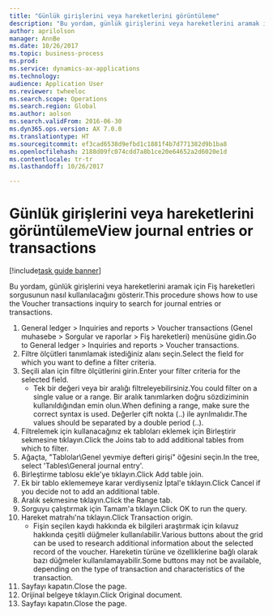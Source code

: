 ```yaml
--- 
title: "Günlük girişlerini veya hareketlerini görüntüleme"
description: "Bu yordam, günlük girişlerini veya hareketlerini aramak için Fiş hareketleri sorgusunun nasıl kullanılacağını gösterir."
author: aprilolson
manager: AnnBe
ms.date: 10/26/2017
ms.topic: business-process
ms.prod: 
ms.service: dynamics-ax-applications
ms.technology: 
audience: Application User
ms.reviewer: twheeloc
ms.search.scope: Operations
ms.search.region: Global
ms.author: aolson
ms.search.validFrom: 2016-06-30
ms.dyn365.ops.version: AX 7.0.0
ms.translationtype: HT
ms.sourcegitcommit: ef3cad6538d9efbd1c1881f4b7d771382d9b1ba8
ms.openlocfilehash: 2188d09fc074cdd7a8b1ce20e64652a2d6020e1d
ms.contentlocale: tr-tr
ms.lasthandoff: 10/26/2017

---
```

# <a name="view-journal-entries-or-transactions"></a><span data-ttu-id="5008c-103">Günlük girişlerini veya hareketlerini görüntüleme</span><span class="sxs-lookup"><span data-stu-id="5008c-103">View journal entries or transactions</span></span>

[!include[task guide banner](../../includes/task-guide-banner.md)]

<span data-ttu-id="5008c-104">Bu yordam, günlük girişlerini veya hareketlerini aramak için Fiş hareketleri sorgusunun nasıl kullanılacağını gösterir.</span><span class="sxs-lookup"><span data-stu-id="5008c-104">This procedure shows how to use the Voucher transactions inquiry to search for journal entries or transactions.</span></span>

1. <span data-ttu-id="5008c-105">General ledger > Inquiries and reports > Voucher transactions (Genel muhasebe > Sorgular ve raporlar > Fiş hareketleri) menüsüne gidin.</span><span class="sxs-lookup"><span data-stu-id="5008c-105">Go to General ledger > Inquiries and reports > Voucher transactions.</span></span>
2. <span data-ttu-id="5008c-106">Filtre ölçütleri tanımlamak istediğiniz alanı seçin.</span><span class="sxs-lookup"><span data-stu-id="5008c-106">Select the field for which you want to define a filter criteria.</span></span>
3. <span data-ttu-id="5008c-107">Seçili alan için filtre ölçütlerini girin.</span><span class="sxs-lookup"><span data-stu-id="5008c-107">Enter your filter criteria for the selected field.</span></span>
    * <span data-ttu-id="5008c-108">Tek bir değeri veya bir aralığı filtreleyebilirsiniz.</span><span class="sxs-lookup"><span data-stu-id="5008c-108">You could filter on a single value or a range.</span></span> <span data-ttu-id="5008c-109">Bir aralık tanımlarken doğru sözdiziminin kullanıldığından emin olun.</span><span class="sxs-lookup"><span data-stu-id="5008c-109">When defining a range, make sure the correct syntax is used.</span></span> <span data-ttu-id="5008c-110">Değerler çift nokta (..) ile ayrılmalıdır.</span><span class="sxs-lookup"><span data-stu-id="5008c-110">The values should be separated by a double period (..).</span></span>  
4. <span data-ttu-id="5008c-111">Filtrelemek için kullanacağınız ek tabloları eklemek için Birleştirir sekmesine tıklayın.</span><span class="sxs-lookup"><span data-stu-id="5008c-111">Click the Joins tab to add additional tables from which to filter.</span></span>
5. <span data-ttu-id="5008c-112">Ağaçta, "Tablolar\Genel yevmiye defteri girişi" öğesini seçin.</span><span class="sxs-lookup"><span data-stu-id="5008c-112">In the tree, select 'Tables\General journal entry'.</span></span>
6. <span data-ttu-id="5008c-113">Birleştirme tablosu ekle'ye tıklayın.</span><span class="sxs-lookup"><span data-stu-id="5008c-113">Click Add table join.</span></span>
7. <span data-ttu-id="5008c-114">Ek bir tablo eklememeye karar verdiyseniz İptal'e tıklayın.</span><span class="sxs-lookup"><span data-stu-id="5008c-114">Click Cancel if you decide not to add an additional table.</span></span>
8. <span data-ttu-id="5008c-115">Aralık sekmesine tıklayın.</span><span class="sxs-lookup"><span data-stu-id="5008c-115">Click the Range tab.</span></span>
9. <span data-ttu-id="5008c-116">Sorguyu çalıştırmak için Tamam'a tıklayın.</span><span class="sxs-lookup"><span data-stu-id="5008c-116">Click OK to run the query.</span></span>
10. <span data-ttu-id="5008c-117">Hareket matrahı'na tıklayın.</span><span class="sxs-lookup"><span data-stu-id="5008c-117">Click Transaction origin.</span></span>
    * <span data-ttu-id="5008c-118">Fişin seçilen kaydı hakkında ek bilgileri araştırmak için kılavuz hakkında çeşitli düğmeler kullanılabilir.</span><span class="sxs-lookup"><span data-stu-id="5008c-118">Various buttons about the grid can be used to research additional information about the selected record of the voucher.</span></span> <span data-ttu-id="5008c-119">Hareketin türüne ve özelliklerine bağlı olarak bazı düğmeler kullanılamayabilir.</span><span class="sxs-lookup"><span data-stu-id="5008c-119">Some buttons may not be available, depending on the type of transaction and characteristics of the transaction.</span></span>  
11. <span data-ttu-id="5008c-120">Sayfayı kapatın.</span><span class="sxs-lookup"><span data-stu-id="5008c-120">Close the page.</span></span>
12. <span data-ttu-id="5008c-121">Orijinal belgeye tıklayın.</span><span class="sxs-lookup"><span data-stu-id="5008c-121">Click Original document.</span></span>
13. <span data-ttu-id="5008c-122">Sayfayı kapatın.</span><span class="sxs-lookup"><span data-stu-id="5008c-122">Close the page.</span></span>


